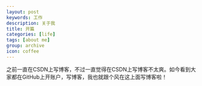 ```yaml
---
layout: post
keywords: 工作
description: 关于我
title: 开篇
categories: [life]
tags: [about me]
group: archive
icon: coffee
---
```


之前一直在CSDN上写博客，不过一直觉得在CSDN上写博客不太爽。如今看到大家都在GitHub上开账户，写博客，我也就跟个风在这上面写博客啦！
